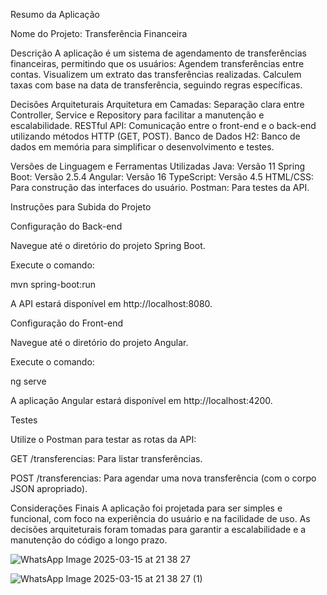 Resumo da Aplicação

Nome do Projeto: Transferência Financeira

Descrição
A aplicação é um sistema de agendamento de transferências financeiras, permitindo que os usuários:
Agendem transferências entre contas.
Visualizem um extrato das transferências realizadas.
Calculem taxas com base na data de transferência, seguindo regras específicas.

Decisões Arquiteturais
Arquitetura em Camadas:
Separação clara entre Controller, Service e Repository para facilitar a manutenção e escalabilidade.
RESTful API:
Comunicação entre o front-end e o back-end utilizando métodos HTTP (GET, POST).
Banco de Dados H2:
Banco de dados em memória para simplificar o desenvolvimento e testes.

Versões de Linguagem e Ferramentas Utilizadas
Java: Versão 11
Spring Boot: Versão 2.5.4
Angular: Versão 16
TypeScript: Versão 4.5
HTML/CSS: Para construção das interfaces do usuário.
Postman: Para testes da API.

Instruções para Subida do Projeto

Configuração do Back-end

Navegue até o diretório do projeto Spring Boot.

Execute o comando:

mvn spring-boot:run

A API estará disponível em http://localhost:8080.

Configuração do Front-end

Navegue até o diretório do projeto Angular.

Execute o comando:

ng serve

A aplicação Angular estará disponível em http://localhost:4200.

Testes

Utilize o Postman para testar as rotas da API:

GET /transferencias: Para listar transferências.

POST /transferencias: Para agendar uma nova transferência (com o corpo JSON apropriado).

Considerações Finais
A aplicação foi projetada para ser simples e funcional, com foco na experiência do usuário e na facilidade de uso. As decisões arquiteturais foram tomadas para garantir a escalabilidade e a manutenção do código a longo prazo.

![WhatsApp Image 2025-03-15 at 21 38 27](https://github.com/user-attachments/assets/35c12bde-6642-4760-ae4c-853cacae0f8d)


![WhatsApp Image 2025-03-15 at 21 38 27 (1)](https://github.com/user-attachments/assets/6a43c3cb-12c0-492e-9be1-cc0134f5a6c7)

